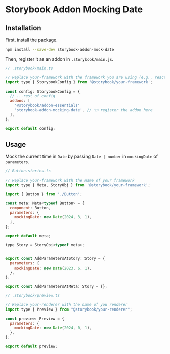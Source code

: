 
# Storybook Addon Mocking Date

## Installation

First, install the package.

```sh
npm install --save-dev storybook-addon-mock-date
```

Then, register it as an addon in `.storybook/main.js`.

```js
// .storybook/main.ts

// Replace your-framework with the framework you are using (e.g., react-webpack5, vue3-vite)
import type { StorybookConfig } from '@storybook/your-framework';

const config: StorybookConfig = {
  // ...rest of config
  addons: [
    '@storybook/addon-essentials'
    'storybook-addon-mocking-date', // 👈 register the addon here
  ],
};

export default config;
```

## Usage

Mock the current time in `Date` by passing `Date | number` in `mockingDate` of `parameters`.

```js
// Button.stories.ts

// Replace your-framework with the name of your framework
import type { Meta, StoryObj } from '@storybook/your-framework';

import { Button } from './Button';

const meta: Meta<typeof Button> = {
  component: Button,
  parameters: {
    mockingDate: new Date(2024, 3, 1),
  },
};

export default meta;

type Story = StoryObj<typeof meta>;


export const AddParametersAtStory: Story = {
  parameters: {
    mockingDate: new Date(2023, 6, 1),
  },
};

export const AddParametersAtMeta: Story = {};
```


```js
// .storybook/preview.ts

// Replace your-renderer with the name of you renderer
import type { Preview } from "@storybook/your-renderer";

const preview: Preview = {
  parameters: {
    mockingDate: new Date(2024, 0, 1),
  },
};

export default preview;
```
